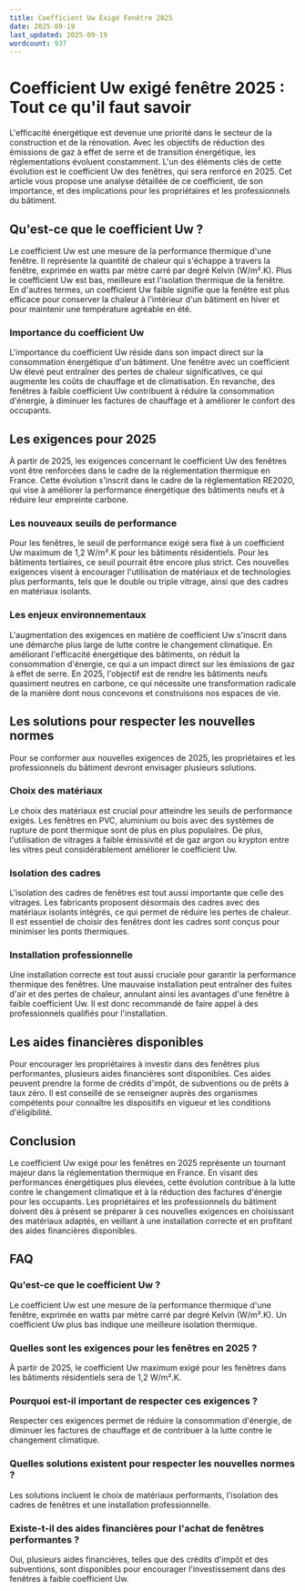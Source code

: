 ```yaml
---
title: Coefficient Uw Exigé Fenêtre 2025
date: 2025-09-19
last_updated: 2025-09-19
wordcount: 937
---
```


# Coefficient Uw exigé fenêtre 2025 : Tout ce qu'il faut savoir

L'efficacité énergétique est devenue une priorité dans le secteur de la construction et de la rénovation. Avec les objectifs de réduction des émissions de gaz à effet de serre et de transition énergétique, les réglementations évoluent constamment. L'un des éléments clés de cette évolution est le coefficient Uw des fenêtres, qui sera renforcé en 2025. Cet article vous propose une analyse détaillée de ce coefficient, de son importance, et des implications pour les propriétaires et les professionnels du bâtiment.

## Qu'est-ce que le coefficient Uw ?

Le coefficient Uw est une mesure de la performance thermique d'une fenêtre. Il représente la quantité de chaleur qui s'échappe à travers la fenêtre, exprimée en watts par mètre carré par degré Kelvin (W/m².K). Plus le coefficient Uw est bas, meilleure est l'isolation thermique de la fenêtre. En d'autres termes, un coefficient Uw faible signifie que la fenêtre est plus efficace pour conserver la chaleur à l'intérieur d'un bâtiment en hiver et pour maintenir une température agréable en été.

### Importance du coefficient Uw

L'importance du coefficient Uw réside dans son impact direct sur la consommation énergétique d'un bâtiment. Une fenêtre avec un coefficient Uw élevé peut entraîner des pertes de chaleur significatives, ce qui augmente les coûts de chauffage et de climatisation. En revanche, des fenêtres à faible coefficient Uw contribuent à réduire la consommation d'énergie, à diminuer les factures de chauffage et à améliorer le confort des occupants.

## Les exigences pour 2025

À partir de 2025, les exigences concernant le coefficient Uw des fenêtres vont être renforcées dans le cadre de la réglementation thermique en France. Cette évolution s'inscrit dans le cadre de la réglementation RE2020, qui vise à améliorer la performance énergétique des bâtiments neufs et à réduire leur empreinte carbone.

### Les nouveaux seuils de performance

Pour les fenêtres, le seuil de performance exigé sera fixé à un coefficient Uw maximum de 1,2 W/m².K pour les bâtiments résidentiels. Pour les bâtiments tertiaires, ce seuil pourrait être encore plus strict. Ces nouvelles exigences visent à encourager l'utilisation de matériaux et de technologies plus performants, tels que le double ou triple vitrage, ainsi que des cadres en matériaux isolants.

### Les enjeux environnementaux

L'augmentation des exigences en matière de coefficient Uw s'inscrit dans une démarche plus large de lutte contre le changement climatique. En améliorant l'efficacité énergétique des bâtiments, on réduit la consommation d'énergie, ce qui a un impact direct sur les émissions de gaz à effet de serre. En 2025, l'objectif est de rendre les bâtiments neufs quasiment neutres en carbone, ce qui nécessite une transformation radicale de la manière dont nous concevons et construisons nos espaces de vie.

## Les solutions pour respecter les nouvelles normes

Pour se conformer aux nouvelles exigences de 2025, les propriétaires et les professionnels du bâtiment devront envisager plusieurs solutions.

### Choix des matériaux

Le choix des matériaux est crucial pour atteindre les seuils de performance exigés. Les fenêtres en PVC, aluminium ou bois avec des systèmes de rupture de pont thermique sont de plus en plus populaires. De plus, l'utilisation de vitrages à faible émissivité et de gaz argon ou krypton entre les vitres peut considérablement améliorer le coefficient Uw.

### Isolation des cadres

L'isolation des cadres de fenêtres est tout aussi importante que celle des vitrages. Les fabricants proposent désormais des cadres avec des matériaux isolants intégrés, ce qui permet de réduire les pertes de chaleur. Il est essentiel de choisir des fenêtres dont les cadres sont conçus pour minimiser les ponts thermiques.

### Installation professionnelle

Une installation correcte est tout aussi cruciale pour garantir la performance thermique des fenêtres. Une mauvaise installation peut entraîner des fuites d'air et des pertes de chaleur, annulant ainsi les avantages d'une fenêtre à faible coefficient Uw. Il est donc recommandé de faire appel à des professionnels qualifiés pour l'installation.

## Les aides financières disponibles

Pour encourager les propriétaires à investir dans des fenêtres plus performantes, plusieurs aides financières sont disponibles. Ces aides peuvent prendre la forme de crédits d'impôt, de subventions ou de prêts à taux zéro. Il est conseillé de se renseigner auprès des organismes compétents pour connaître les dispositifs en vigueur et les conditions d'éligibilité.

## Conclusion

Le coefficient Uw exigé pour les fenêtres en 2025 représente un tournant majeur dans la réglementation thermique en France. En visant des performances énergétiques plus élevées, cette évolution contribue à la lutte contre le changement climatique et à la réduction des factures d'énergie pour les occupants. Les propriétaires et les professionnels du bâtiment doivent dès à présent se préparer à ces nouvelles exigences en choisissant des matériaux adaptés, en veillant à une installation correcte et en profitant des aides financières disponibles.

## FAQ

### Qu'est-ce que le coefficient Uw ?

Le coefficient Uw est une mesure de la performance thermique d'une fenêtre, exprimée en watts par mètre carré par degré Kelvin (W/m².K). Un coefficient Uw plus bas indique une meilleure isolation thermique.

### Quelles sont les exigences pour les fenêtres en 2025 ?

À partir de 2025, le coefficient Uw maximum exigé pour les fenêtres dans les bâtiments résidentiels sera de 1,2 W/m².K.

### Pourquoi est-il important de respecter ces exigences ?

Respecter ces exigences permet de réduire la consommation d'énergie, de diminuer les factures de chauffage et de contribuer à la lutte contre le changement climatique.

### Quelles solutions existent pour respecter les nouvelles normes ?

Les solutions incluent le choix de matériaux performants, l'isolation des cadres de fenêtres et une installation professionnelle.

### Existe-t-il des aides financières pour l'achat de fenêtres performantes ?

Oui, plusieurs aides financières, telles que des crédits d'impôt et des subventions, sont disponibles pour encourager l'investissement dans des fenêtres à faible coefficient Uw.